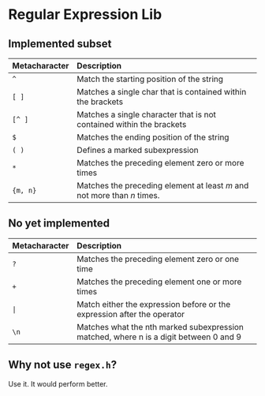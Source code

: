 # Regular Expression Lib

## Implemented subset

| Metacharacter | Description |
| :--- | :--- |
| `^` | Match the starting position of the string |
| `[ ]` | Matches a single char that is contained within the brackets |
| `[^ ]` | Matches a single character that is not contained within the brackets |
| `$` | Matches the ending position of the string |
| `( )` | Defines a marked subexpression |
| `*` | Matches the preceding element zero or more times |
| `{m, n}` | Matches the preceding element at least _m_ and not more than _n_ times. |

## No yet implemented 

| Metacharacter | Description |
| :--- | :--- |
| `?` | Matches the preceding element zero or one time |
| `+` | Matches the preceding element one or more times |
| `\|` | Match either the expression before or the expression after the operator |
| `\n` | Matches what the nth marked subexpression matched, where n is a digit between 0 and 9 |

## Why not use `regex.h`?
Use it. It would perform better.


